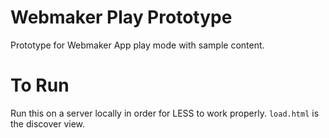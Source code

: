 # Webmaker Play Prototype
Prototype for Webmaker App play mode with sample content.


# To Run
Run this on a server locally in order for LESS to work properly. ```load.html``` is the discover view.
